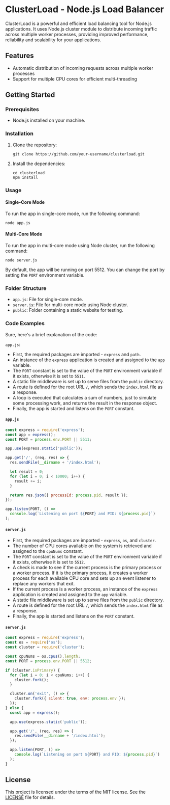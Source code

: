 # ClusterLoad - Node.js Load Balancer

ClusterLoad is a powerful and efficient load balancing tool for Node.js applications. It uses Node.js cluster module to distribute incoming traffic across multiple worker processes, providing improved performance, reliability and scalability for your applications.

## Features

- Automatic distribution of incoming requests across multiple worker processes
- Support for multiple CPU cores for efficient multi-threading

## Getting Started

### Prerequisites

- Node.js installed on your machine.

### Installation

1. Clone the repository:
   ```
   git clone https://github.com/your-username/clusterload.git
   ```

2. Install the dependencies:
   ```
   cd clusterload
   npm install
   ```

### Usage

#### Single-Core Mode

To run the app in single-core mode, run the following command:
```
node app.js
```

#### Multi-Core Mode

To run the app in multi-core mode using Node cluster, run the following command:
```
node server.js
```

By default, the app will be running on port 5512. You can change the port by setting the `PORT` environment variable.

### Folder Structure

- `app.js`: File for single-core mode.
- `server.js`: File for multi-core mode using Node cluster.
- `public`: Folder containing a static website for testing.

### Code Examples

Sure, here's a brief explanation of the code:

`app.js`:

- First, the required packages are imported - `express` and `path`.
- An instance of the `express` application is created and assigned to the `app` variable.
- The `PORT` constant is set to the value of the `PORT` environment variable if it exists, otherwise it is set to `5511`.
- A static file middleware is set up to serve files from the `public` directory.
- A route is defined for the root URL `/`, which sends the `index.html` file as a response.
- A loop is executed that calculates a sum of numbers, just to simulate some processing work, and returns the result in the response object.
- Finally, the app is started and listens on the `PORT` constant.

#### `app.js`

```javascript
const express = require('express');
const app = express();
const PORT = process.env.PORT || 5511;

app.use(express.static('public'));

app.get('/', (req, res) => {
  res.sendFile(__dirname + '/index.html');

  let result = 0;
  for (let i = 0; i < 10000; i++) {
    result += i;
  }

  return res.json({ processId: process.pid, result });
});

app.listen(PORT, () =>
  console.log(`Listening on port ${PORT} and PID: ${process.pid}`)
);
```

#### `server.js`

- First, the required packages are imported - `express`, `os`, and `cluster`.
- The number of CPU cores available on the system is retrieved and assigned to the `cpuNums` constant.
- The `PORT` constant is set to the value of the `PORT` environment variable if it exists, otherwise it is set to `5512`.
- A check is made to see if the current process is the primary process or a worker process. If it is the primary process, it creates a worker process for each available CPU core and sets up an event listener to replace any workers that exit.
- If the current process is a worker process, an instance of the `express` application is created and assigned to the `app` variable.
- A static file middleware is set up to serve files from the `public` directory.
- A route is defined for the root URL `/`, which sends the `index.html` file as a response.
- Finally, the app is started and listens on the `PORT` constant.

#### `server.js`

```javascript
const express = require('express');
const os = require('os');
const cluster = require('cluster');

const cpuNums = os.cpus().length;
const PORT = process.env.PORT || 5512;

if (cluster.isPrimary) {
  for (let i = 0; i < cpuNums; i++) {
    cluster.fork();
  }

  cluster.on('exit', () => {
    cluster.fork({ silent: true, env: process.env });
  });
} else {
  const app = express();

  app.use(express.static('public'));

  app.get('/', (req, res) => {
    res.sendFile(__dirname + '/index.html');
  });

  app.listen(PORT, () =>
    console.log(`Listening on port ${PORT} and PID: ${process.pid}`)
  );
}
```

## License

This project is licensed under the terms of the MIT license. See the [LICENSE](LICENSE) file for details.
